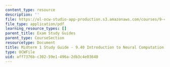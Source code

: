 ```yaml
---
content_type: resource
description: ''
file: https://ol-ocw-studio-app-production.s3.amazonaws.com/courses/9-40-introduction-to-neural-computation-spring-2018/aff7376bc30259e1496a2db3c4e03640_MIT9_40S18_Midterm1_StudyGuide.pdf
file_type: application/pdf
learning_resource_types: []
parent_title: Exam Study Guides
parent_type: CourseSection
resourcetype: Document
title: Midterm 1 Study Guide - 9.40 Introduction to Neural Computation
type: OCWFile
uid: aff7376b-c302-59e1-496a-2db3c4e03640
---
```

